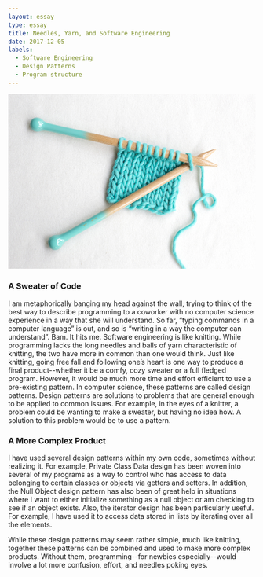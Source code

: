 ```yaml
---
layout: essay
type: essay
title: Needles, Yarn, and Software Engineering
date: 2017-12-05
labels:
  - Software Engineering
  - Design Patterns
  - Program structure
---
```


<center><img class="ui medium image" src="https://raw.githubusercontent.com/awyz/awyz.github.io/master/images/knit.jpg"></center>

<h3>A Sweater of Code</h3>

 I am metaphorically banging my head against the wall, trying to think of the best way to describe programming to a coworker with no computer science experience in a way that she will understand. So far, “typing commands in a computer language” is out, and so is “writing in a way the computer can understand”. Bam. It hits me. Software engineering is like knitting. While programming lacks the long needles and balls of yarn characteristic of knitting, the two have more in common than one would think. Just like knitting, going free fall and following one’s heart is one way to produce a final product--whether it be a comfy, cozy sweater or a full fledged program. However, it would be much more time and effort efficient to use a pre-existing pattern. In computer science, these patterns are called design patterns. Design patterns are solutions to problems that are general enough to be applied to common issues. For example, in the eyes of a knitter, a problem could be wanting to make a sweater, but having no idea how. A solution to this problem would be to use a pattern. 
<h3>A More Complex Product</h3>

I have used several design patterns within my own code, sometimes without realizing it. For example, Private Class Data design has been woven into several of my programs as a way to control who has access to data belonging to certain classes or objects via getters and setters. In addition, the Null Object design pattern has also been of great help in situations where I want to either initialize something as a null object or am checking to see if an object exists. Also, the iterator design has been particularly useful. For example, I have used it to access data stored in lists by iterating over all the elements.

While these design patterns may seem rather simple, much like knitting, together these patterns can be combined and used to make more complex products. Without them, programming--for newbies especially--would involve a lot more confusion, effort, and needles poking eyes. 

 



 

